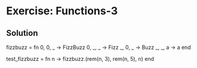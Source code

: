 # Exercise: Functions-3

## Solution

fizzbuzz = fn
  0, 0, _ -> FizzBuzz
  0, _, _ -> Fizz
  _, 0, _ -> Buzz
  _, _, a -> a
end

test_fizzbuzz = fn n -> fizzbuzz.(rem(n, 3), rem(n, 5), n) end